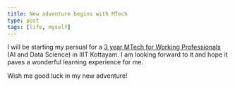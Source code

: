 ```yaml
---
title: New adventure begins with MTech
type: post
tags: [life, myself]
---
```


I will be starting my persual for a [3 year MTech for Working Professionals](https://www.iiitkottayam.ac.in/#!/mtech_home)
(AI and Data Science) in IIIT Kottayam. I am looking forward
to it and hope it paves a wonderful learning experience for me.

Wish me good luck in my new adventure!
